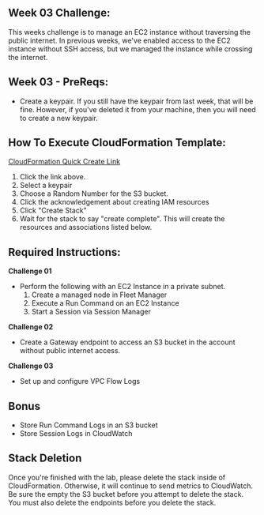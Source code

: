 ## Week 03 Challenge: 
This weeks challenge is to manage an EC2 instance without traversing the public internet. In previous weeks, we've enabled access to the EC2 instance without SSH access, but we managed the instance while crossing the internet. 
## Week 03 - PreReqs: 
- Create a keypair. If you still have the keypair from last week, that will be fine. However, if you've deleted it from your machine, then you will need to create a new keypair. 

## How To Execute CloudFormation Template:
[CloudFormation Quick Create Link](https://us-east-1.console.aws.amazon.com/cloudformation/home?region=us-east-1#/stacks/create/review?templateURL=https://aws-security-labs.s3.amazonaws.com/week-02.yml&stackName=week-02-stack)
1. Click the link above.
3. Select a keypair
4. Choose a Random Number for the S3 bucket. 
4. Click the acknowledgement about creating IAM resources
5. Click "Create Stack"
6. Wait for the stack to say "create complete". This will create the resources and associations listed below.

## Required Instructions: 
**Challenge 01**
- Perform the following with an EC2 Instance in a private subnet. 
  1) Create a managed node in Fleet Manager
  2) Execute a Run Command on an EC2 Instance
  3) Start a Session via Session Manager

**Challenge 02**
- Create a Gateway endpoint to access an S3 bucket in the account without public internet access. 

**Challenge 03**
- Set up and configure VPC Flow Logs


## Bonus 
- Store Run Command Logs in an S3 bucket
- Store Session Logs in CloudWatch

## Stack Deletion 
Once you're finished with the lab, please delete the stack inside of CloudFormation. Otherwise, it will continue to send metrics to CloudWatch. Be sure the empty the S3 bucket before you attempt to delete the stack. You must also delete the endpoints before you delete the stack. 